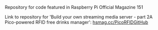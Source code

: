 Repository for code featured in Raspberry Pi Official Magazine 151
 
Link to repository for 'Build your own streaming media server - part 2A Pico-powered RFID free drinks manager': [hsmag.cc/PicoRFIDGitHub](https://hsmag.cc/PicoRFIDGitHub)